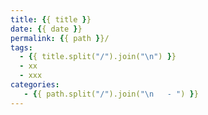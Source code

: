 ```yaml
---
title: {{ title }}
date: {{ date }}
permalink: {{ path }}/
tags:
  - {{ title.split("/").join("\n") }}
  - xx
  - xxx
categories:
   - {{ path.split("/").join("\n   - ") }}
---
```


## 

<!--more-->



##





